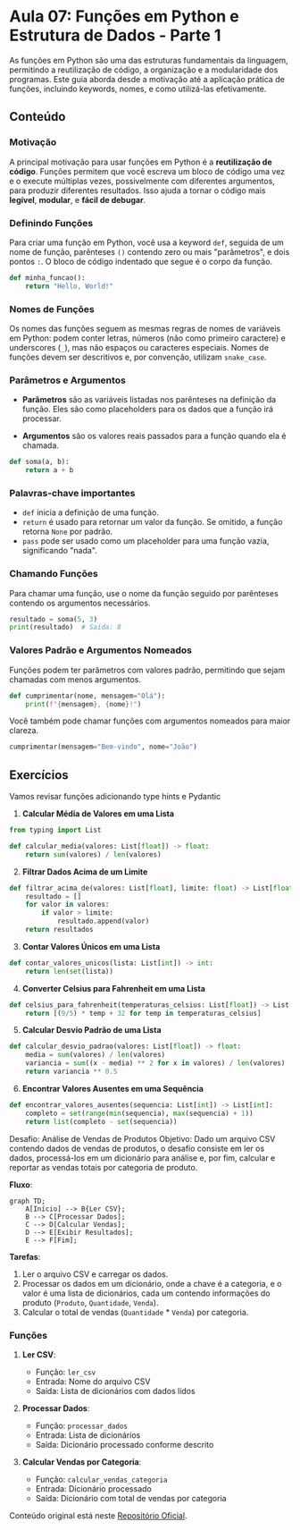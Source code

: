 # Aula 07: Funções em Python e Estrutura de Dados - Parte 1

As funções em Python são uma das estruturas fundamentais da linguagem, permitindo a reutilização de código, a organização e a modularidade dos programas. Este guia aborda desde a motivação até a aplicação prática de funções, incluindo keywords, nomes, e como utilizá-las efetivamente.

## Conteúdo

### Motivação

A principal motivação para usar funções em Python é a **reutilização de código**. Funções permitem que você escreva um bloco de código uma vez e o execute múltiplas vezes, possivelmente com diferentes argumentos, para produzir diferentes resultados. Isso ajuda a tornar o código mais **legível**, **modular**, e **fácil de debugar**.

### Definindo Funções

Para criar uma função em Python, você usa a keyword `def`, seguida de um nome de função, parênteses `()` contendo zero ou mais "parâmetros", e dois pontos `:`. O bloco de código indentado que segue é o corpo da função.

```python
def minha_funcao():
    return "Hello, World!"
```

### Nomes de Funções

Os nomes das funções seguem as mesmas regras de nomes de variáveis em Python: podem conter letras, números (não como primeiro caractere) e underscores (`_`), mas não espaços ou caracteres especiais. Nomes de funções devem ser descritivos e, por convenção, utilizam `snake_case`.

### Parâmetros e Argumentos

* **Parâmetros** são as variáveis listadas nos parênteses na definição da função. Eles são como placeholders para os dados que a função irá processar.

* **Argumentos** são os valores reais passados para a função quando ela é chamada.


```python
def soma(a, b):
    return a + b
```

### Palavras-chave importantes

* `def` inicia a definição de uma função.
* `return` é usado para retornar um valor da função. Se omitido, a função retorna `None` por padrão.
* `pass` pode ser usado como um placeholder para uma função vazia, significando "nada".

### Chamando Funções

Para chamar uma função, use o nome da função seguido por parênteses contendo os argumentos necessários.

```python
resultado = soma(5, 3)
print(resultado)  # Saída: 8
```

### Valores Padrão e Argumentos Nomeados

Funções podem ter parâmetros com valores padrão, permitindo que sejam chamadas com menos argumentos.

```python
def cumprimentar(nome, mensagem="Olá"):
    print(f"{mensagem}, {nome}!")
```

Você também pode chamar funções com argumentos nomeados para maior clareza.

```python
cumprimentar(mensagem="Bem-vindo", nome="João")
```

## Exercícios

Vamos revisar funções adicionando type hints e Pydantic

1. **Calcular Média de Valores em uma Lista**

```python
from typing import List

def calcular_media(valores: List[float]) -> float:
    return sum(valores) / len(valores)
```

2. **Filtrar Dados Acima de um Limite**

```python
def filtrar_acima_de(valores: List[float], limite: float) -> List[float]:
    resultado = []
    for valor in valores:
        if valor > limite:
            resultado.append(valor)
    return resultados
```

3. **Contar Valores Únicos em uma Lista**

```python
def contar_valores_unicos(lista: List[int]) -> int:
    return len(set(lista))
```

4. **Converter Celsius para Fahrenheit em uma Lista**

```python
def celsius_para_fahrenheit(temperaturas_celsius: List[float]) -> List[float]:
    return [(9/5) * temp + 32 for temp in temperaturas_celsius]
```

5. **Calcular Desvio Padrão de uma Lista**

```python
def calcular_desvio_padrao(valores: List[float]) -> float:
    media = sum(valores) / len(valores)
    variancia = sum((x - media) ** 2 for x in valores) / len(valores)
    return variancia ** 0.5
```

6. **Encontrar Valores Ausentes em uma Sequência**

```python
def encontrar_valores_ausentes(sequencia: List[int]) -> List[int]:
    completo = set(range(min(sequencia), max(sequencia) + 1))
    return list(completo - set(sequencia))
```

Desafio: Análise de Vendas de Produtos
Objetivo: Dado um arquivo CSV contendo dados de vendas de produtos, o desafio consiste em ler os dados, processá-los em um dicionário para análise e, por fim, calcular e reportar as vendas totais por categoria de produto.

**Fluxo**:

```mermaid
graph TD;
    A[Início] --> B{Ler CSV};
    B --> C[Processar Dados];
    C --> D[Calcular Vendas];
    D --> E[Exibir Resultados];
    E --> F[Fim];
```

**Tarefas**:

1. Ler o arquivo CSV e carregar os dados.
2. Processar os dados em um dicionário, onde a chave é a categoria, e o valor é uma lista de dicionários, cada um contendo informações do produto (`Produto`, `Quantidade`, `Venda`).
3. Calcular o total de vendas (`Quantidade` * `Venda`) por categoria.

### Funções

1. **Ler CSV**:

    * Função: `ler_csv`
    * Entrada: Nome do arquivo CSV
    * Saída: Lista de dicionários com dados lidos
2. **Processar Dados**:

    * Função: `processar_dados`
    * Entrada: Lista de dicionários
    * Saída: Dicionário processado conforme descrito
3. **Calcular Vendas por Categoria**:

    * Função: `calcular_vendas_categoria`
    * Entrada: Dicionário processado
    * Saída: Dicionário com total de vendas por categoria

Conteúdo original está neste [Repositório Oficial](https://github.com/lvgalvao/data-engineering-roadmap/tree/main/Bootcamp%20-%20Python%20para%20dados/aula07).
